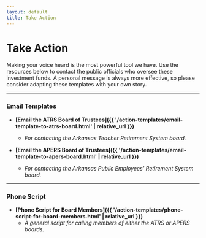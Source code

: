 ```yaml
---
layout: default
title: Take Action
---
```


# Take Action

Making your voice heard is the most powerful tool we have. Use the resources below to contact the public officials who oversee these investment funds. A personal message is always more effective, so please consider adapting these templates with your own story.

---

### Email Templates

* **[Email the ATRS Board of Trustees]({{ '/action-templates/email-template-to-atrs-board.html' | relative_url }})**
    * *For contacting the Arkansas Teacher Retirement System board.*

* **[Email the APERS Board of Trustees]({{ '/action-templates/email-template-to-apers-board.html' | relative_url }})**
    * *For contacting the Arkansas Public Employees' Retirement System board.*

---

### Phone Script

* **[Phone Script for Board Members]({{ '/action-templates/phone-script-for-board-members.html' | relative_url }})**
    * *A general script for calling members of either the ATRS or APERS boards.*
